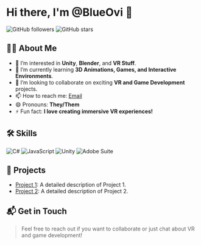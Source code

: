 # Hi there, I'm @BlueOvi 👋

![GitHub followers](https://img.shields.io/github/followers/BlueOvi?style=social)
![GitHub stars](https://img.shields.io/github/stars/BlueOvi?style=social)

## 🙋‍♂️ About Me
- 👀 I’m interested in **Unity**, **Blender**, and **VR Stuff**.
- 🌱 I’m currently learning **3D Animations, Games, and Interactive Environments**.
- 💞️ I’m looking to collaborate on exciting **VR and Game Development** projects.
- 📫 How to reach me: [Email](mailto:ovine.contact@gmail.com)
- 😄 Pronouns: **They/Them**
- ⚡ Fun fact: **I love creating immersive VR experiences!**

## 🛠️ Skills
![C#](https://img.shields.io/badge/C%23-239120?style=flat&logo=c-sharp&logoColor=white)
![JavaScript](https://img.shields.io/badge/JavaScript-F7DF1E?style=flat&logo=javascript&logoColor=black)
![Unity](https://img.shields.io/badge/Unity-100000?style=flat&logo=unity&logoColor=white)
![Adobe Suite](https://img.shields.io/badge/Adobe%20Suite-FF0000?style=flat&logo=adobe&logoColor=white)

## 📂 Projects
- [Project 1](https://github.com/BlueOvi/project1): A detailed description of Project 1.
- [Project 2](https://github.com/BlueOvi/project2): A detailed description of Project 2.

## 📬 Get in Touch
> Feel free to reach out if you want to collaborate or just chat about VR and game development!

<!---
BlueOvi/BlueOvi is a ✨ special ✨ repository because its `README.md` (this file) appears on your GitHub profile.
You can click the Preview link to take a look at your changes.
--->
